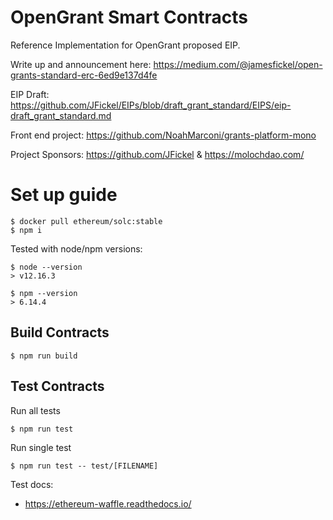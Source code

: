 # OpenGrant Smart Contracts

Reference Implementation for OpenGrant proposed EIP.

Write up and announcement here: https://medium.com/@jamesfickel/open-grants-standard-erc-6ed9e137d4fe

EIP Draft: https://github.com/JFickel/EIPs/blob/draft_grant_standard/EIPS/eip-draft_grant_standard.md

Front end project: https://github.com/NoahMarconi/grants-platform-mono

Project Sponsors: https://github.com/JFickel & https://molochdao.com/


# Set up guide

```
$ docker pull ethereum/solc:stable
$ npm i
```

Tested with node/npm versions:

```
$ node --version
> v12.16.3

$ npm --version
> 6.14.4
```


## Build Contracts

```
$ npm run build
```

## Test Contracts

Run all tests
```
$ npm run test
```

Run single test
```
$ npm run test -- test/[FILENAME]
```

Test docs:

  - https://ethereum-waffle.readthedocs.io/

